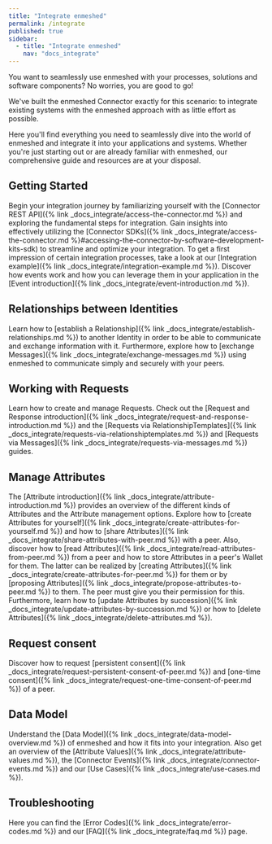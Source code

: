 ```yaml
---
title: "Integrate enmeshed"
permalink: /integrate
published: true
sidebar:
  - title: "Integrate enmeshed"
    nav: "docs_integrate"
---
```


You want to seamlessly use enmeshed with your processes, solutions and software components? No worries, you are good to go!

We've built the enmeshed Connector exactly for this scenario: to integrate existing systems with the enmeshed approach with as little effort as possible.

Here you'll find everything you need to seamlessly dive into the world of enmeshed and integrate it into your applications and systems. Whether you're just starting out or are already familiar with enmeshed, our comprehensive guide and resources are at your disposal.

## Getting Started

Begin your integration journey by familiarizing yourself with the [Connector REST API]({% link _docs_integrate/access-the-connector.md %}) and exploring the fundamental steps for integration. Gain insights into effectively utilizing the [Connector SDKs]({% link _docs_integrate/access-the-connector.md %}#accessing-the-connector-by-software-development-kits-sdk) to streamline and optimize your integration. To get a first impression of certain integration processes, take a look at our [Integration example]({% link _docs_integrate/integration-example.md %}). Discover how events work and how you can leverage them in your application in the [Event introduction]({% link _docs_integrate/event-introduction.md %}).

## Relationships between Identities

Learn how to [establish a Relationship]({% link _docs_integrate/establish-relationships.md %}) to another Identity in order to be able to communicate and exchange information with it. Furthermore, explore how to [exchange Messages]({% link _docs_integrate/exchange-messages.md %}) using enmeshed to communicate simply and securely with your peers.

## Working with Requests

Learn how to create and manage Requests. Check out the [Request and Response introduction]({% link _docs_integrate/request-and-response-introduction.md %}) and the [Requests via RelationshipTemplates]({% link _docs_integrate/requests-via-relationshiptemplates.md %}) and [Requests via Messages]({% link _docs_integrate/requests-via-messages.md %}) guides.

## Manage Attributes

The [Attribute introduction]({% link _docs_integrate/attribute-introduction.md %}) provides an overview of the different kinds of Attributes and the Attribute management options. Explore how to [create Attributes for yourself]({% link _docs_integrate/create-attributes-for-yourself.md %}) and how to [share Attributes]({% link _docs_integrate/share-attributes-with-peer.md %}) with a peer. Also, discover how to [read Attributes]({% link _docs_integrate/read-attributes-from-peer.md %}) from a peer and how to store Attributes in a peer's Wallet for them. The latter can be realized by [creating Attributes]({% link _docs_integrate/create-attributes-for-peer.md %}) for them or by [proposing Attributes]({% link _docs_integrate/propose-attributes-to-peer.md %}) to them. The peer must give you their permission for this. Furthermore, learn how to [update Attributes by succession]({% link _docs_integrate/update-attributes-by-succession.md %}) or how to [delete Attributes]({% link _docs_integrate/delete-attributes.md %}).

## Request consent

Discover how to request [persistent consent]({% link _docs_integrate/request-persistent-consent-of-peer.md %}) and [one-time consent]({% link _docs_integrate/request-one-time-consent-of-peer.md %}) of a peer.

## Data Model

Understand the [Data Model]({% link _docs_integrate/data-model-overview.md %}) of enmeshed and how it fits into your integration. Also get an overview of the [Attribute Values]({% link _docs_integrate/attribute-values.md %}), the [Connector Events]({% link _docs_integrate/connector-events.md %}) and our [Use Cases]({% link _docs_integrate/use-cases.md %}).

## Troubleshooting

Here you can find the [Error Codes]({% link _docs_integrate/error-codes.md %}) and our [FAQ]({% link _docs_integrate/faq.md %}) page.
